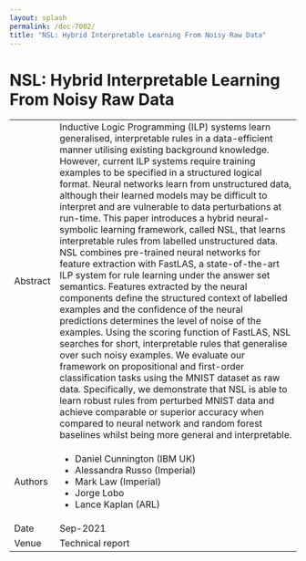 ```yaml
---
layout: splash
permalink: /doc-7002/
title: "NSL: Hybrid Interpretable Learning From Noisy Raw Data"
---
```


# NSL: Hybrid Interpretable Learning From Noisy Raw Data

<table>
    <tbody>
    <tr>
        <td>Abstract</td>
        <td>Inductive Logic Programming (ILP) systems learn generalised, interpretable rules in a data-efficient manner utilising existing background knowledge. However, current ILP systems require training examples to be specified in a structured logical format. Neural networks learn from unstructured data, although their learned models may be difficult to interpret and are vulnerable to data perturbations at run-time. This paper introduces a hybrid neural-symbolic learning framework, called NSL, that learns interpretable rules from labelled unstructured data. NSL combines pre-trained neural networks for feature extraction with FastLAS, a state-of-the-art ILP system for rule learning under the answer set semantics. Features extracted by the neural components define the structured context of labelled examples and the confidence of the neural predictions determines the level of noise of the examples. Using the scoring function of FastLAS, NSL searches for short, interpretable rules that generalise over such noisy examples. We evaluate our framework on propositional and first-order classification tasks using the MNIST dataset as raw data. Specifically, we demonstrate that NSL is able to learn robust rules from perturbed MNIST data and achieve comparable or superior accuracy when compared to neural network and random forest baselines whilst being more general and interpretable. </td>
    </tr>
    <tr>
        <td>Authors</td>
        <td>
            <ul>
                <li>Daniel Cunnington (IBM UK)</li>
                <li>Alessandra Russo (Imperial)</li>
                <li>Mark Law (Imperial)</li>
                <li>Jorge Lobo</li>
              <li>Lance Kaplan (ARL)</li>
            </ul>
        </td>
    </tr>
    <tr>
        <td>Date</td>
        <td>Sep-2021</td>
    </tr>
    <tr>
        <td>Venue</td>
        <td>Technical report</td>
    </tr>
    </tbody>
</table>
